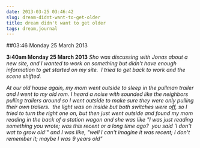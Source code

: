 ```yaml
---
date: 2013-03-25 03:46:42
slug: dream-didnt-want-to-get-older
title: dream didn't want to get older
tags: dream,journal
---
```


##03:46 Monday 25 March 2013

**3:40am Monday 25 March 2013**
_Sho was discussing with Jonas about a new site, and I wanted to work on something but didn't have enough information to get started on my site.  I tried to get back to work and the scene shifted._

_At our old house again, my mom went outside to sleep in the pullman trailer and I went to my old rom. I heard a noise with sounded like the neighbors pulling trailers around so I went outside to make sure they were only pulling their own trailers.  the light was on inside but both switches were off, so I tried to turn the right one on, but then just went outside and found my mom reading in the back of a station wagon and she was like "I was just reading something you wrote; was this recent or a long time ago?  you said 'I don't wat to grow old'" and I was like, "well I can't imagine it was recent; I don't remember it; maybe I was 9 years old"_


